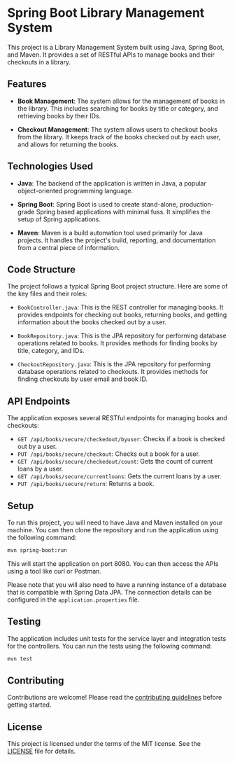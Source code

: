 # Spring Boot Library Management System

This project is a Library Management System built using Java, Spring Boot, and Maven. It provides a set of RESTful APIs to manage books and their checkouts in a library.

## Features

- **Book Management**: The system allows for the management of books in the library. This includes searching for books by title or category, and retrieving books by their IDs.

- **Checkout Management**: The system allows users to checkout books from the library. It keeps track of the books checked out by each user, and allows for returning the books.

## Technologies Used

- **Java**: The backend of the application is written in Java, a popular object-oriented programming language.

- **Spring Boot**: Spring Boot is used to create stand-alone, production-grade Spring based applications with minimal fuss. It simplifies the setup of Spring applications.

- **Maven**: Maven is a build automation tool used primarily for Java projects. It handles the project's build, reporting, and documentation from a central piece of information.

## Code Structure

The project follows a typical Spring Boot project structure. Here are some of the key files and their roles:

- `BookController.java`: This is the REST controller for managing books. It provides endpoints for checking out books, returning books, and getting information about the books checked out by a user.

- `BookRepository.java`: This is the JPA repository for performing database operations related to books. It provides methods for finding books by title, category, and IDs.

- `CheckoutRepository.java`: This is the JPA repository for performing database operations related to checkouts. It provides methods for finding checkouts by user email and book ID.

## API Endpoints

The application exposes several RESTful endpoints for managing books and checkouts:

- `GET /api/books/secure/checkedout/byuser`: Checks if a book is checked out by a user.
- `PUT /api/books/secure/checkout`: Checks out a book for a user.
- `GET /api/books/secure/checkedout/count`: Gets the count of current loans by a user.
- `GET /api/books/secure/currentloans`: Gets the current loans by a user.
- `PUT /api/books/secure/return`: Returns a book.

## Setup

To run this project, you will need to have Java and Maven installed on your machine. You can then clone the repository and run the application using the following command:

```bash
mvn spring-boot:run
```

This will start the application on port 8080. You can then access the APIs using a tool like curl or Postman.

Please note that you will also need to have a running instance of a database that is compatible with Spring Data JPA. The connection details can be configured in the `application.properties` file.

## Testing

The application includes unit tests for the service layer and integration tests for the controllers. You can run the tests using the following command:

```bash
mvn test
```

## Contributing

Contributions are welcome! Please read the [contributing guidelines](CONTRIBUTING.md) before getting started.

## License

This project is licensed under the terms of the MIT license. See the [LICENSE](LICENSE.md) file for details.
